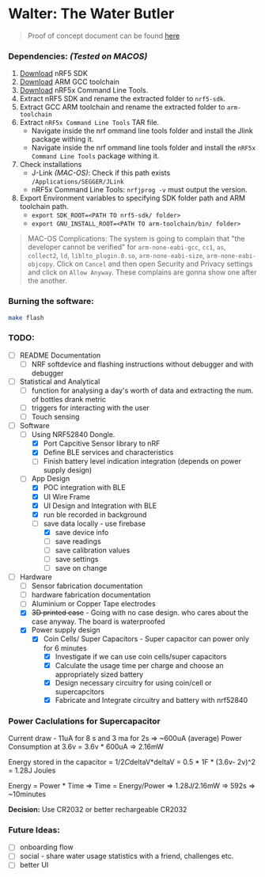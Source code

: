 # Walter: The Water Butler

> Proof of concept document can be found [here](docs/POC.md)

### Dependencies: *(Tested on MACOS)*

1. [Download](https://www.nordicsemi.com/Software-and-tools/Software/nRF5-SDK/Download) nRF5 SDK
2. [Download](https://developer.arm.com/tools-and-software/open-source-software/developer-tools/gnu-toolchain/gnu-rm/downloads) ARM GCC toolchain
4. [Download](https://www.nordicsemi.com/Software-and-Tools/Development-Tools/nRF-Command-Line-Tools/Download#infotabs) nRF5x Command Line Tools.
4. Extract nRF5 SDK and rename the extracted folder to `nrf5-sdk`.
5. Extract GCC ARM toolchain and rename the extracted folder to `arm-toolchain`
6. Extract `nRF5x Command Line Tools` TAR file.
    * Navigate inside the nrf ommand line tools folder and install the Jlink package withing it.
    * Navigate inside the nrf ommand line tools folder and install the `nRF5x Command Line Tools` package withing it.
7. Check installations
    * J-Link *(MAC-OS)*: Check if this path exists `/Applications/SEGGER/JLink`
    * nRF5x Command Line Tools: `nrfjprog -v` must output the version.
8. Export Environment variables to specifying SDK folder path and ARM toolchain path.
    * `export SDK_ROOT=<PATH TO nrf5-sdk/ folder>`
    * `export GNU_INSTALL_ROOT=<PATH TO arm-toolchain/bin/ folder>`

> MAC-OS Complications: The system is going to complain that "the developer cannot be verified" for `arm-none-eabi-gcc`, `cc1`, `as`, `collect2`, `ld`, `liblto_plugin.0.so`, `arm-none-eabi-size`, `arm-none-eabi-objcopy`. Click on `Cancel` and then open Security and Privacy settings and click on `Allow Anyway`. These complains are gonna show one after the another.

### Burning the software:
```bash
make flash
```

### TODO:
* [ ] README Documentation
  * [ ] NRF softdevice and flashing instructions without debugger and with debugger 
* [ ] Statistical and Analytical
  * [ ] function for analysing a day's worth of data and extracting the num. of bottles drank metric
  * [ ] triggers for interacting with the user
  * [ ] Touch sensing
* [ ] Software
  * [ ] Using NRF52840 Dongle.
    * [x] Port Capcitive Sensor library to nRF
    * [x] Define BLE services and characteristics
    * [ ] Finish battery level indication integration (depends on power supply design)
  * [ ] App Design
    * [x] POC integration with BLE
    * [x] UI Wire Frame
    * [x] UI Design and Integration with BLE
    * [x] run ble recorded in background
    * [ ] save data locally - use firebase
      * [x] save device info
      * [ ] save readings
      * [ ] save calibration values
      * [ ] save settings
      * [ ] save on change
* [ ] Hardware
  * [ ] Sensor fabrication documentation
  * [ ] hardware fabrication documentation
  * [ ] Aluminium or Copper Tape electrodes
  * [x] ~~3D printed case~~ - Going with no case design. who cares about the case anyway. The board is waterproofed
  * [x] Power supply design
    * [x] Coin Cells/ Super Capacitors - Super capacitor can power only for 6 minutes
      * [x] Investigate if we can use coin cells/super capacitors
      * [x] Calculate the usage time per charge and choose an appropriately sized battery
      * [x] Design necessary circuitry for using coin/cell or supercapcitors
      * [x] Fabricate and Integrate circuitry and battery with nrf52840

### Power Caclulations for Supercapacitor

Current draw - 11uA for 8 s and 3 ma for 2s => ~600uA (average)
Power Consumption at 3.6v = 3.6v * 600uA => 2.16mW

Energy stored in the capacitor = 1/2*C*deltaV*deltaV = 0.5 * 1F * (3.6v- 2v)^2 = 1.28J Joules

Energy = Power * Time => Time = Energy/Power => 1.28J/2.16mW => 592s => ~10minutes

**Decision:** Use CR2032 or better rechargeable CR2032

### Future Ideas:

* [ ] onboarding flow
* [ ] social - share water usage statistics with a friend, challenges etc.
* [ ] better UI